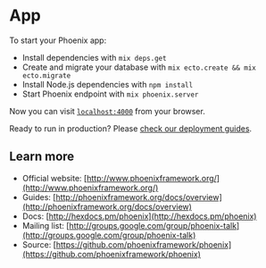 # App
To start your Phoenix app:
- Install dependencies with `mix deps.get`
- Create and migrate your database with `mix ecto.create && mix ecto.migrate`
- Install Node.js dependencies with `npm install`
- Start Phoenix endpoint with `mix phoenix.server`

Now you can visit [`localhost:4000`](http://localhost:4000) from your browser.

Ready to run in production? Please [check our deployment guides](http://www.phoenixframework.org/docs/deployment).

## Learn more
- Official website: [http://www.phoenixframework.org/](http://www.phoenixframework.org/)
- Guides: [http://phoenixframework.org/docs/overview](http://phoenixframework.org/docs/overview)
- Docs: [http://hexdocs.pm/phoenix](http://hexdocs.pm/phoenix)
- Mailing list: [http://groups.google.com/group/phoenix-talk](http://groups.google.com/group/phoenix-talk)
- Source: [https://github.com/phoenixframework/phoenix](https://github.com/phoenixframework/phoenix)
